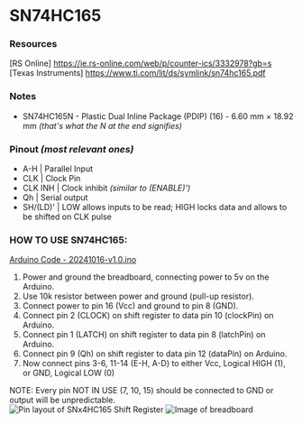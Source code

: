 # SN74HC165

### Resources
[RS Online]          https://ie.rs-online.com/web/p/counter-ics/3332978?gb=s <br/>
[Texas Instruments]  https://www.ti.com/lit/ds/symlink/sn74hc165.pdf

### Notes
- SN74HC165N - Plastic Dual Inline Package (PDIP) (16) - 6.60 mm × 18.92 mm _(that's what the N at the end signifies)_

### Pinout _(most relevant ones)_
- A-H | Parallel Input
- CLK | Clock Pin
- CLK INH | Clock inhibit _(similar to (ENABLE)')_
- Qh | Serial output
- SH/(LD)' | LOW allows inputs to be read; HIGH locks data and allows to be shifted on CLK pulse

### HOW TO USE SN74HC165:
[Arduino Code - 20241016-v1.0.ino](https://github.com/jb-labs-456/RoboChess-ElecSoc/blob/main/ComponentTest/SN74HC165N_ShiftRegister/20241016-v1.0.ino)
1. Power and ground the breadboard, connecting power to 5v on the Arduino.
2. Use 10k resistor between power and ground (pull-up resistor).
3. Connect power to pin 16 (Vcc) and ground to pin 8 (GND).
4. Connect pin 2 (CLOCK) on shift register to data pin 10 (clockPin) on Arduino.
5. Connect pin 1 (LATCH) on shift register to data pin 8 (latchPin) on Arduino.
6. Connect pin 9 (Qh) on shift register to data pin 12 (dataPin) on Arduino.
7. Now connect pins 3-6, 11-14 (E-H, A-D) to either Vcc, Logical HIGH (1), or GND, Logical LOW (0)

NOTE: Every pin NOT IN USE (7, 10, 15) should be connected to GND or output will be unpredictable. <br/>
![Pin layout of SNx4HC165 Shift Register](https://github.com/jb-labs-456/RoboChess-ElecSoc/blob/main/Files/Media/Screenshot%202024-11-13%20201237.png)
![Image of breadboard](https://github.com/jb-labs-456/RoboChess-ElecSoc/blob/main/Files/Media/20241023_185454.jpg)
